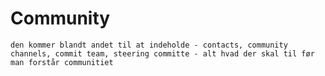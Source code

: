 # Community

`den kommer blandt andet til at indeholde - contacts, community channels, commit team, steering committe - alt hvad der skal til før man forstår communitiet`

